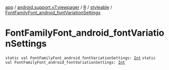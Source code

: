 [app](../../../index.md) / [android.support.v7.viewpager](../../index.md) / [R](../index.md) / [styleable](index.md) / [FontFamilyFont_android_fontVariationSettings](./-font-family-font_android_font-variation-settings.md)

# FontFamilyFont_android_fontVariationSettings

`static val FontFamilyFont_android_fontVariationSettings: `[`Int`](https://kotlinlang.org/api/latest/jvm/stdlib/kotlin/-int/index.html)
`static val FontFamilyFont_android_fontVariationSettings: `[`Int`](https://kotlinlang.org/api/latest/jvm/stdlib/kotlin/-int/index.html)